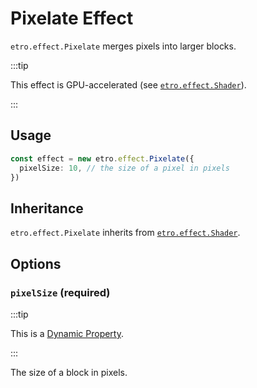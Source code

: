 # Pixelate Effect

`etro.effect.Pixelate` merges pixels into larger blocks.

:::tip

This effect is GPU-accelerated (see [`etro.effect.Shader`](shader)).

:::

## Usage

```ts
const effect = new etro.effect.Pixelate({
  pixelSize: 10, // the size of a pixel in pixels
})
```

## Inheritance

`etro.effect.Pixelate` inherits from [`etro.effect.Shader`](shader).

## Options

### `pixelSize` (required)

:::tip

This is a [Dynamic Property](../dynamic-properties).

:::

The size of a block in pixels.
